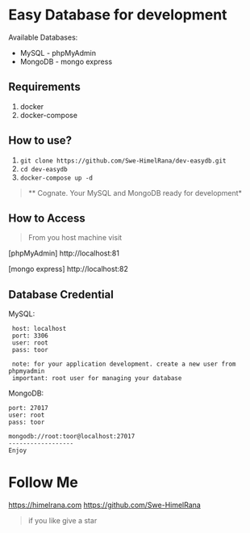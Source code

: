 
# Easy Database for development
Available Databases:
	

 - MySQL - phpMyAdmin
 - MongoDB - mongo express

## Requirements

 1. docker
 2. docker-compose

## How to use?
 

 1. `git clone https://github.com/Swe-HimelRana/dev-easydb.git`
 2. `cd dev-easydb`
 3. `docker-compose up -d`

> ** Cognate. Your MySQL and MongoDB ready for development*

## How to Access

>  From you host machine visit

[phpMyAdmin]
	http://localhost:81

[mongo express]
	http://localhost:82
 
 ## Database Credential
 MySQL:
	   

     host: localhost
     port: 3306
     user: root
     pass: toor
     
     note: for your application development. create a new user from phpmyadmin
     important: root user for managing your database

MongoDB:
	

   
    port: 27017
    user: root 
    pass: toor
     
    mongodb://root:toor@localhost:27017
    ------------------
    Enjoy


# Follow Me
https://himelrana.com
https://github.com/Swe-HimelRana

> if you like give a star
